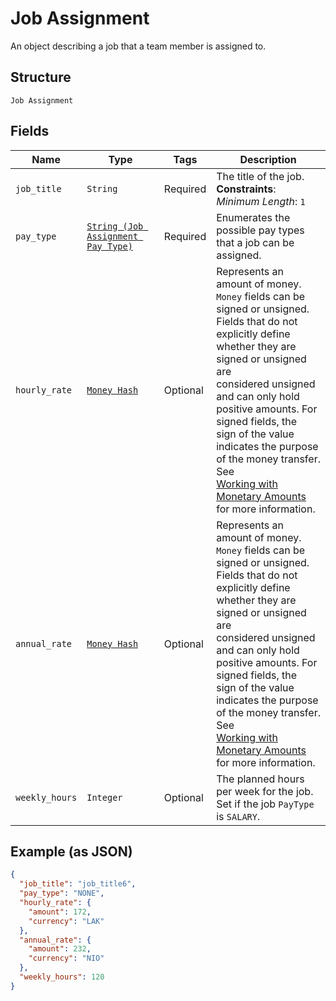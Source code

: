 
# Job Assignment

An object describing a job that a team member is assigned to.

## Structure

`Job Assignment`

## Fields

| Name | Type | Tags | Description |
|  --- | --- | --- | --- |
| `job_title` | `String` | Required | The title of the job.<br>**Constraints**: *Minimum Length*: `1` |
| `pay_type` | [`String (Job Assignment Pay Type)`](../../doc/models/job-assignment-pay-type.md) | Required | Enumerates the possible pay types that a job can be assigned. |
| `hourly_rate` | [`Money Hash`](../../doc/models/money.md) | Optional | Represents an amount of money. `Money` fields can be signed or unsigned.<br>Fields that do not explicitly define whether they are signed or unsigned are<br>considered unsigned and can only hold positive amounts. For signed fields, the<br>sign of the value indicates the purpose of the money transfer. See<br>[Working with Monetary Amounts](https://developer.squareup.com/docs/build-basics/working-with-monetary-amounts)<br>for more information. |
| `annual_rate` | [`Money Hash`](../../doc/models/money.md) | Optional | Represents an amount of money. `Money` fields can be signed or unsigned.<br>Fields that do not explicitly define whether they are signed or unsigned are<br>considered unsigned and can only hold positive amounts. For signed fields, the<br>sign of the value indicates the purpose of the money transfer. See<br>[Working with Monetary Amounts](https://developer.squareup.com/docs/build-basics/working-with-monetary-amounts)<br>for more information. |
| `weekly_hours` | `Integer` | Optional | The planned hours per week for the job. Set if the job `PayType` is `SALARY`. |

## Example (as JSON)

```json
{
  "job_title": "job_title6",
  "pay_type": "NONE",
  "hourly_rate": {
    "amount": 172,
    "currency": "LAK"
  },
  "annual_rate": {
    "amount": 232,
    "currency": "NIO"
  },
  "weekly_hours": 120
}
```

